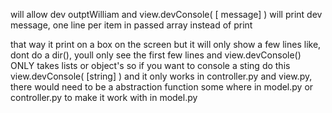 
will allow dev outptWilliam 
and view.devConsole( [ message] )
will print dev message, one line per item in passed array
instead of print 

that way it print on a box on the screen
but it will only show a few lines
like, dont do a dir(), youll only see the first few lines
and view.devConsole() ONLY takes lists or object's
so if you want to console a sting do this
view.devConsole( [string] )
and it only works in controller.py and view.py, there would need to be a abstraction function some where in model.py or controller.py to make it work with in model.py